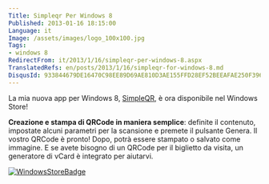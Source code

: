 ```yaml
---
Title: Simpleqr Per Windows 8
Published: 2013-01-16 18:15:00
Language: it
Image: /assets/images/logo_100x100.jpg
Tags:
- windows 8
RedirectFrom: it/2013/1/16/simpleqr-per-windows-8.aspx
TranslatedRefs: en/posts/2013/1/16/simpleqr-for-windows-8.md
DisqusId: 933844679DE16470C98EE89D69AE810D3AE155FFD28EF52BEEAFAE250F396C34
---
```

La mia nuova app per Windows 8, <a href="http://apps.microsoft.com/windows/app/simpleqr/d0777dd3-0117-4ded-be0c-ae3ccd459e6d" target="_blank">SimpleQR</a>, è ora disponibile nel Windows Store!

**Creazione e stampa di QRCode in maniera semplice**: definite il contenuto, impostate alcuni parametri per la scansione e premete il pulsante Genera. Il vostro QRCode è pronto! Dopo, potrà essere stampato o salvato come immagine. E se avete bisogno di un QRCode per il biglietto da visita, un generatore di vCard è integrato per aiutarvi.

<a href="http://apps.microsoft.com/windows/app/simpleqr/d0777dd3-0117-4ded-be0c-ae3ccd459e6d" target="_blank">![WindowsStoreBadge](/assets/images/winstore_badge_200x64.jpg)</a>